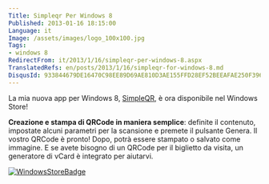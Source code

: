 ```yaml
---
Title: Simpleqr Per Windows 8
Published: 2013-01-16 18:15:00
Language: it
Image: /assets/images/logo_100x100.jpg
Tags:
- windows 8
RedirectFrom: it/2013/1/16/simpleqr-per-windows-8.aspx
TranslatedRefs: en/posts/2013/1/16/simpleqr-for-windows-8.md
DisqusId: 933844679DE16470C98EE89D69AE810D3AE155FFD28EF52BEEAFAE250F396C34
---
```

La mia nuova app per Windows 8, <a href="http://apps.microsoft.com/windows/app/simpleqr/d0777dd3-0117-4ded-be0c-ae3ccd459e6d" target="_blank">SimpleQR</a>, è ora disponibile nel Windows Store!

**Creazione e stampa di QRCode in maniera semplice**: definite il contenuto, impostate alcuni parametri per la scansione e premete il pulsante Genera. Il vostro QRCode è pronto! Dopo, potrà essere stampato o salvato come immagine. E se avete bisogno di un QRCode per il biglietto da visita, un generatore di vCard è integrato per aiutarvi.

<a href="http://apps.microsoft.com/windows/app/simpleqr/d0777dd3-0117-4ded-be0c-ae3ccd459e6d" target="_blank">![WindowsStoreBadge](/assets/images/winstore_badge_200x64.jpg)</a>